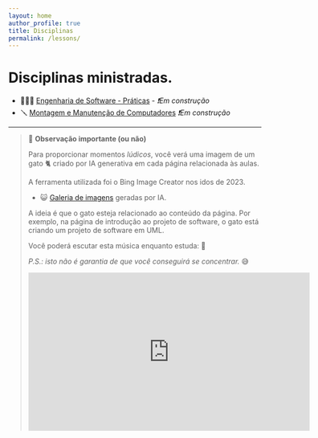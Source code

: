 ```yaml
---
layout: home
author_profile: true
title: Disciplinas
permalink: /lessons/
---
```


# Disciplinas ministradas.

- 🧑🏻‍💻 [Engenharia de Software - Práticas](/lessons/softeng/) - *❗Em construção*
- 🪛 [Montagem e Manutenção de Computadores](/lessons/hardware/) *❗Em construção*

---
> 🌟 **Observação importante (ou não)**
>
> Para proporcionar momentos *lúdicos*, você verá uma imagem de um gato 🐈 criado por IA generativa em cada página relacionada às aulas.
>
> A ferramenta utilizada foi o Bing Image Creator nos idos de 2023.
>
> - 😺 [Galeria de imagens](/#galeria) geradas por IA. 
>
> A ideia é que o gato esteja relacionado ao conteúdo da página. Por exemplo, na página de introdução ao projeto de software, o gato está criando um projeto de software em UML.
>
> Você poderá escutar esta música enquanto estuda: 🎵
>
> *P.S.: isto não é garantia de que você conseguirá se concentrar.* 😅
>
> <iframe width="560" height="315" src="https://www.youtube.com/embed/IT8gz3u--8A" title="YouTube video player" frameborder="0" allow="accelerometer; autoplay; clipboard-write; encrypted-media; gyroscope; picture-in-picture; web-share" allowfullscreen></iframe>